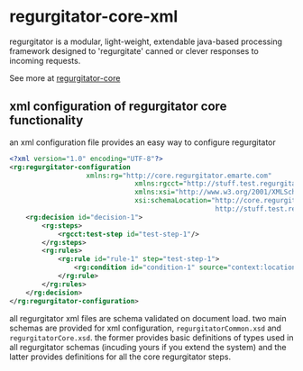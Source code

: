 regurgitator-core-xml
=====================

regurgitator is a modular, light-weight, extendable java-based processing framework designed to 'regurgitate' canned or clever responses to incoming requests.

See more at [regurgitator-core](http://github.com/talmeym/regurgitator-core)

xml configuration of regurgitator core functionality
----------------------------------------------------

an xml configuration file provides an easy way to configure regurgitator

```xml
<?xml version="1.0" encoding="UTF-8"?>
<rg:regurgitator-configuration 
            	   xmlns:rg="http://core.regurgitator.emarte.com"
							   xmlns:rgcct="http://stuff.test.regurgitator.emarte.com"
							   xmlns:xsi="http://www.w3.org/2001/XMLSchema-instance"
							   xsi:schemaLocation="http://core.regurgitator.emarte.com regurgitatorCore.xsd                                                           
							                       http://stuff.test.regurgitator.emarte.com test.xsd">
	<rg:decision id="decision-1">
		<rg:steps>
			<rgcct:test-step id="test-step-1"/>
		</rg:steps>
		<rg:rules>
			<rg:rule id="rule-1" step="test-step-1">
				<rg:condition id="condition-1" source="context:location" contains="value"/>
			</rg:rule>
		</rg:rules>
	</rg:decision>
</rg:regurgitator-configuration>
```

all regurgitator xml files are schema validated on document load. two main schemas are provided for xml configuration, ``regurgitatorCommon.xsd`` and ``regurgitatorCore.xsd``. the former provides basic definitions of types used in all regurgitator schemas (incuding yours if you extend the system) and the latter provides definitions for all the core regurgitator steps.

